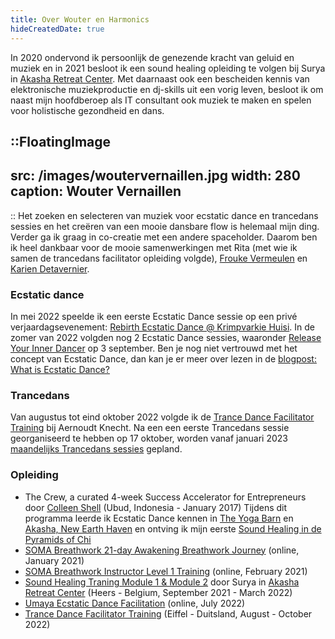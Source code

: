 ```yaml
---
title: Over Wouter en Harmonics
hideCreatedDate: true
---
```


In 2020 ondervond ik persoonlijk de genezende kracht van geluid en muziek en in 2021 besloot ik een sound healing opleiding te volgen bij Surya in [Akasha Retreat Center](https://www.akasharetreatcenter.com/).
Met daarnaast ook een bescheiden kennis van elektronische muziekproductie en dj-skills uit een vorig leven, besloot ik om naast mijn hoofdberoep als IT consultant ook muziek te maken en spelen voor holistische gezondheid en dans.

::FloatingImage
---
src: /images/woutervernaillen.jpg
width: 280
caption: Wouter Vernaillen
---
::
Het zoeken en selecteren van muziek voor ecstatic dance en trancedans sessies en het creëren van een mooie dansbare flow is helemaal mijn ding.
Verder ga ik graag in co-creatie met een andere spaceholder. Daarom ben ik heel dankbaar voor de mooie samenwerkingen met Rita (met wie ik samen de trancedans facilitator opleiding volgde), [Frouke Vermeulen](https://www.artsoundmedicinewoman.com/about/) en [Karien Detavernier](https://www.shamanour.be/autobiografie).

### Ecstatic dance
In mei 2022 speelde ik een eerste Ecstatic Dance sessie op een privé verjaardagsevenement: [Rebirth Ecstatic Dance @ Krimpvarkie Huisi](/news/rebirthecstaticdance). In de zomer van 2022 volgden nog 2 Ecstatic Dance sessies, waaronder [Release Your Inner Dancer](/news/releaseyourinnerdancer) op 3 september. 
Ben je nog niet vertrouwd met het concept van Ecstatic Dance, dan kan je er meer over lezen in de [blogpost: What is Ecstatic Dance?](/news/watisecstaticdance)

### Trancedans
Van augustus tot eind oktober 2022 volgde ik de [Trance Dance Facilitator Training](https://trance-dance.net/events/trancedance-facilitator-training/) bij Aernoudt Knecht.
Na een een eerste Trancedans sessie georganiseerd te hebben op 17 oktober, worden vanaf januari 2023 [maandelijks Trancedans sessies](/trancedance) gepland.


### Opleiding

* The Crew, a curated 4-week Success Accelerator for Entrepreneurs door [Colleen Shell](https://fabx.tv/speaker/colleen-schell/) (Ubud, Indonesia - January 2017)
Tijdens dit programma leerde ik Ecstatic Dance kennen in [The Yoga Barn](https://www.theyogabarn.com) en [Akasha, New Earth Haven](https://newearthhaven.com/) en ontving ik mijn eerste [Sound Healing in de Pyramids of Chi](https://pyramidsofchi.com/)
* [SOMA Breathwork 21-day Awakening Breathwork Journey](https://www.somabreath.com/the-awakening-breathwork-journey-fp/) (online, January 2021)
* [SOMA Breathwork Instructor Level 1 Training](https://www.somabreath.com/breathwork-facilitator-teacher-training-certification/) (online, February 2021)
* [Sound Healing Traning Module 1 & Module 2](https://www.akasharetreatcenter.com/soundhealing-training) door
Surya in [Akasha Retreat Center](https://www.akasharetreatcenter.com/) (Heers - Belgium, September 2021 - March 2022)
* [Umaya Ecstatic Dance Facilitation](https://umaya.love/courses/ecstatic-dance-facilitation-guidelines-tools-exercises/) (online, July 2022)
* [Trance Dance Facilitator Training](https://trance-dance.net/) (Eiffel - Duitsland, August - October 2022)
